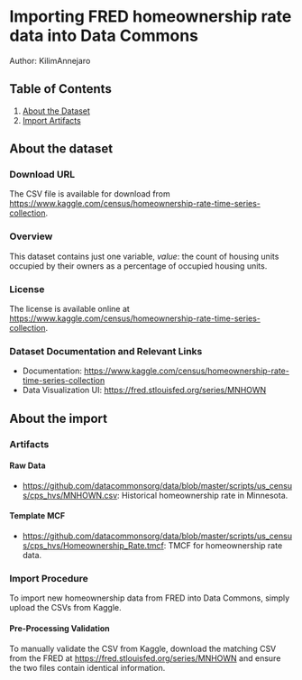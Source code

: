 # Importing FRED homeownership rate data into Data Commons

Author: KilimAnnejaro

## Table of Contents

1. [About the Dataset](#about-the-dataset)
1. [Import Artifacts](#about-the-import)

## About the dataset

### Download URL

The CSV file is available for download from <https://www.kaggle.com/census/homeownership-rate-time-series-collection>.

### Overview

This dataset contains just one variable, _value_: the count of housing units occupied by their owners as a percentage of occupied housing units. 

### License

The license is available online at <https://www.kaggle.com/census/homeownership-rate-time-series-collection>.

### Dataset Documentation and Relevant Links 

- Documentation: <https://www.kaggle.com/census/homeownership-rate-time-series-collection>
- Data Visualization UI: <https://fred.stlouisfed.org/series/MNHOWN>

## About the import

### Artifacts

#### Raw Data
- <https://github.com/datacommonsorg/data/blob/master/scripts/us_census/cps_hvs/MNHOWN.csv>: Historical homeownership rate in Minnesota.

#### Template MCF
- <https://github.com/datacommonsorg/data/blob/master/scripts/us_census/cps_hvs/Homeownership_Rate.tmcf>: TMCF for homeownership rate data.

### Import Procedure

To import new homeownership data from FRED into Data Commons, simply upload the CSVs from Kaggle.

#### Pre-Processing Validation

To manually validate the CSV from Kaggle, download the matching CSV from the FRED at <https://fred.stlouisfed.org/series/MNHOWN> and ensure the two files contain identical information.
